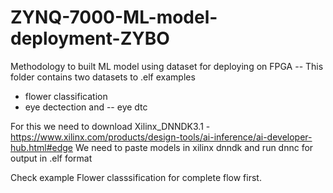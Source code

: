 # ZYNQ-7000-ML-model-deployment-ZYBO
Methodology to built ML model using dataset for deploying on FPGA
-- This folder contains two datasets to .elf examples 
  - flower classification
  - eye dectection and -- eye dtc
  
 For this we need to download Xilinx_DNNDK3.1 - https://www.xilinx.com/products/design-tools/ai-inference/ai-developer-hub.html#edge 
  We need to paste models in xilinx dnndk and run dnnc for output in .elf format
  
  Check example Flower classsification for complete flow first. 
